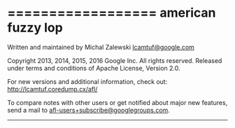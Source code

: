 ==================
american fuzzy lop
==================

  Written and maintained by Michal Zalewski <lcamtuf@google.com>

  Copyright 2013, 2014, 2015, 2016 Google Inc. All rights reserved.
  Released under terms and conditions of Apache License, Version 2.0.

  For new versions and additional information, check out:
  http://lcamtuf.coredump.cx/afl/

  To compare notes with other users or get notified about major new features,
  send a mail to <afl-users+subscribe@googlegroups.com>.

-----------------------------